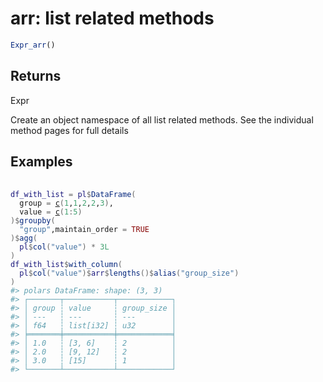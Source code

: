 # arr: list related methods

```r
Expr_arr()
```

## Returns

Expr

Create an object namespace of all list related methods. See the individual method pages for full details

## Examples

<pre class='r-example'> <code> <span class='r-in'><span></span></span>
<span class='r-in'><span><span class='va'>df_with_list</span> <span class='op'>=</span> <span class='va'>pl</span><span class='op'>$</span><span class='fu'>DataFrame</span><span class='op'>(</span></span></span>
<span class='r-in'><span>  group <span class='op'>=</span> <span class='fu'><a href='https://rdrr.io/r/base/c.html'>c</a></span><span class='op'>(</span><span class='fl'>1</span>,<span class='fl'>1</span>,<span class='fl'>2</span>,<span class='fl'>2</span>,<span class='fl'>3</span><span class='op'>)</span>,</span></span>
<span class='r-in'><span>  value <span class='op'>=</span> <span class='fu'><a href='https://rdrr.io/r/base/c.html'>c</a></span><span class='op'>(</span><span class='fl'>1</span><span class='op'>:</span><span class='fl'>5</span><span class='op'>)</span></span></span>
<span class='r-in'><span><span class='op'>)</span><span class='op'>$</span><span class='fu'>groupby</span><span class='op'>(</span></span></span>
<span class='r-in'><span>  <span class='st'>"group"</span>,maintain_order <span class='op'>=</span> <span class='cn'>TRUE</span></span></span>
<span class='r-in'><span><span class='op'>)</span><span class='op'>$</span><span class='fu'>agg</span><span class='op'>(</span></span></span>
<span class='r-in'><span>  <span class='va'>pl</span><span class='op'>$</span><span class='fu'>col</span><span class='op'>(</span><span class='st'>"value"</span><span class='op'>)</span> <span class='op'>*</span> <span class='fl'>3L</span></span></span>
<span class='r-in'><span><span class='op'>)</span></span></span>
<span class='r-in'><span><span class='va'>df_with_list</span><span class='op'>$</span><span class='fu'>with_column</span><span class='op'>(</span></span></span>
<span class='r-in'><span>  <span class='va'>pl</span><span class='op'>$</span><span class='fu'>col</span><span class='op'>(</span><span class='st'>"value"</span><span class='op'>)</span><span class='op'>$</span><span class='va'>arr</span><span class='op'>$</span><span class='fu'>lengths</span><span class='op'>(</span><span class='op'>)</span><span class='op'>$</span><span class='fu'>alias</span><span class='op'>(</span><span class='st'>"group_size"</span><span class='op'>)</span></span></span>
<span class='r-in'><span><span class='op'>)</span></span></span>
<span class='r-out co'><span class='r-pr'>#&gt;</span> polars DataFrame: shape: (3, 3)</span>
<span class='r-out co'><span class='r-pr'>#&gt;</span> ┌───────┬───────────┬────────────┐</span>
<span class='r-out co'><span class='r-pr'>#&gt;</span> │ group ┆ value     ┆ group_size │</span>
<span class='r-out co'><span class='r-pr'>#&gt;</span> │ ---   ┆ ---       ┆ ---        │</span>
<span class='r-out co'><span class='r-pr'>#&gt;</span> │ f64   ┆ list[i32] ┆ u32        │</span>
<span class='r-out co'><span class='r-pr'>#&gt;</span> ╞═══════╪═══════════╪════════════╡</span>
<span class='r-out co'><span class='r-pr'>#&gt;</span> │ 1.0   ┆ [3, 6]    ┆ 2          │</span>
<span class='r-out co'><span class='r-pr'>#&gt;</span> │ 2.0   ┆ [9, 12]   ┆ 2          │</span>
<span class='r-out co'><span class='r-pr'>#&gt;</span> │ 3.0   ┆ [15]      ┆ 1          │</span>
<span class='r-out co'><span class='r-pr'>#&gt;</span> └───────┴───────────┴────────────┘</span>
 </code></pre>